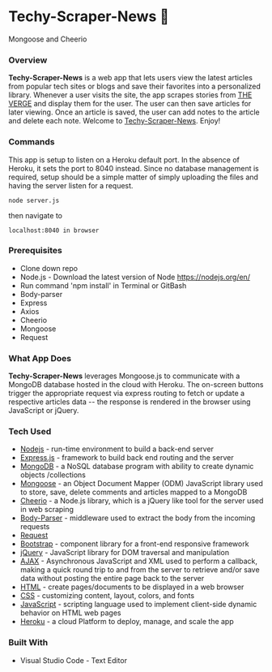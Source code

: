 # Techy-Scraper-News **:newspaper:**
Mongoose and Cheerio

### Overview
**Techy-Scraper-News** is a web app that lets users view the latest articles from popular tech sites or blogs and save their favorites into a personalized library. Whenever a user visits the site, the app scrapes stories from [THE VERGE](https://www.theverge.com/) and display them for the user. The user can then save articles for later viewing. Once an article is saved, the user can add notes to the article and delete each note.
Welcome to [Techy-Scraper-News](https://dry-badlands-26968.herokuapp.com/). Enjoy!



### Commands

This app is setup to listen on a Heroku default port. In the absence of Heroku, it sets the port to 8040 instead. Since no database management is required, setup should be a simple matter of simply uploading the files and having the server listen for a request.	
```
node server.js
```
then navigate to 
```
localhost:8040 in browser
```


### Prerequisites

- Clone down repo
- Node.js - Download the latest version of Node https://nodejs.org/en/
- Run command 'npm install' in Terminal or GitBash
- Body-parser
- Express
- Axios
- Cheerio
- Mongoose
- Request


### What App Does

**Techy-Scraper-News** leverages Mongoose.js to communicate with a MongoDB database hosted in the cloud with Heroku. The on-screen buttons trigger the appropriate request via express routing to fetch or update a respective articles data -- the response is rendered in the browser using JavaScript or jQuery.


### Tech Used

* [Nodejs](https://nodejs.org/en/) - run-time environment to build a back-end server
* [Express.js](https://expressjs.com/) - framework to build back end routing and the server
* [MongoDB](https://www.mongodb.com/download-center#community) - a NoSQL database program with ability to create dynamic objects /collections
* [Mongoose](http://mongoosejs.com/docs/) - an Object Document Mapper (ODM) JavaScript library used to store, save, delete comments and articles mapped to a MongoDB
* [Cheerio](https://www.npmjs.com/package/cheerio) - a Node.js library, which is a  jQuery like tool for the server used in web scraping
* [Body-Parser](https://www.npmjs.com/package/inquirer) - middleware used to extract the body from the incoming requests
* [Request](https://www.npmjs.com/package/request)
* [Bootstrap](https://www.bootstrapcdn.com/) - component library for a front-end responsive framework
* [jQuery](https://jquery.com/) - JavaScript library for DOM traversal and manipulation
* [AJAX](https://developer.mozilla.org/en-US/docs/Web/Guide/AJAX/Getting_Started) - Asynchronous JavaScript and XML used to perform a callback, making a quick round trip to and from the server to retrieve and/or save data without posting the entire page back to the server
* [HTML](https://html.com/) - create pages/documents to be displayed in a web browser
* [CSS](https://www.w3schools.com/Css/css_intro.asp) - customizing content, layout, colors, and fonts
* [JavaScript](https://www.javascript.com/) - scripting language used to implement client-side dynamic behavior on HTML web pages
* [Heroku](https://html.com/) - a cloud Platform to deploy, manage, and scale the app


### Built With
- Visual Studio Code - Text Editor
